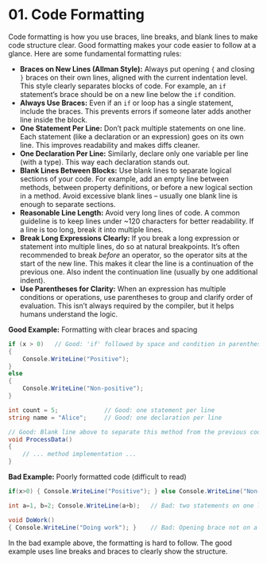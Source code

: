 # 01. Code Formatting

Code formatting is how you use braces, line breaks, and blank lines to make code structure clear. Good formatting makes your code easier to follow at a glance. Here are some fundamental formatting rules:

* **Braces on New Lines (Allman Style):** Always put opening `{` and closing `}` braces on their own lines, aligned with the current indentation level. This style clearly separates blocks of code. For example, an `if` statement’s brace should be on a new line below the `if` condition.
* **Always Use Braces:** Even if an `if` or loop has a single statement, include the braces. This prevents errors if someone later adds another line inside the block.
* **One Statement Per Line:** Don’t pack multiple statements on one line. Each statement (like a declaration or an expression) goes on its own line. This improves readability and makes diffs cleaner.
* **One Declaration Per Line:** Similarly, declare only one variable per line (with a type). This way each declaration stands out.
* **Blank Lines Between Blocks:** Use blank lines to separate logical sections of your code. For example, add an empty line between methods, between property definitions, or before a new logical section in a method. Avoid excessive blank lines – usually one blank line is enough to separate sections.
* **Reasonable Line Length:** Avoid very long lines of code. A common guideline is to keep lines under ~120 characters for better readability. If a line is too long, break it into multiple lines.
* **Break Long Expressions Clearly:** If you break a long expression or statement into multiple lines, do so at natural breakpoints. It’s often recommended to break *before* an operator, so the operator sits at the start of the new line. This makes it clear the line is a continuation of the previous one. Also indent the continuation line (usually by one additional indent).
* **Use Parentheses for Clarity:** When an expression has multiple conditions or operations, use parentheses to group and clarify order of evaluation. This isn’t always required by the compiler, but it helps humans understand the logic.

**Good Example:** Formatting with clear braces and spacing

```csharp
if (x > 0)   // Good: 'if' followed by space and condition in parentheses
{
    Console.WriteLine("Positive");
}
else
{
    Console.WriteLine("Non-positive");
}

int count = 5;             // Good: one statement per line
string name = "Alice";     // Good: one declaration per line

// Good: Blank line above to separate this method from the previous code
void ProcessData()
{
    // ... method implementation ...
}
```

**Bad Example:** Poorly formatted code (difficult to read)

```csharp
if(x>0) { Console.WriteLine("Positive"); } else Console.WriteLine("Non-positive");  // Bad: braces on same line and multiple statements in one line

int a=1, b=2; Console.WriteLine(a+b);   // Bad: two statements on one line, and multiple declarations in one line

void DoWork()
{ Console.WriteLine("Doing work"); }    // Bad: Opening brace not on a new line (not Allman style)
```

In the bad example above, the formatting is hard to follow. The good example uses line breaks and braces to clearly show the structure.
